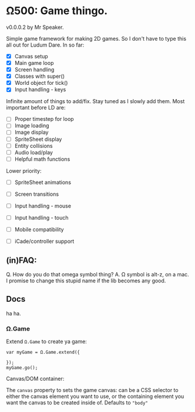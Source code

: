 # Ω500: Game thingo.

v0.0.0.2 by Mr Speaker.

Simple game framework for making 2D games. So I don't have to type this all out for Ludum Dare. In so far:

- [X] Canvas setup
- [X] Main game loop
- [X] Screen handling
- [X] Classes with super()
- [X] World object for tick()
- [X] Input handling - keys

Infinite amount of things to add/fix. Stay tuned as I slowly add them. Most important before LD are:

- [ ] Proper timestep for loop
- [ ] Image loading
- [ ] Image display
- [ ] SpriteSheet display
- [ ] Entity collisions
- [ ] Audio load/play
- [ ] Helpful math functions

Lower priority:

- [ ] SpriteSheet animations
- [ ] Screen transitions
- [ ] Input handling - mouse
- [ ] Input handling - touch
- [ ] Mobile compatibility
- [ ] iCade/controller support


## (in)FAQ:

Q. How do you do that omega symbol thing?
A. Ω symbol is alt-z, on a mac. I promise to change this stupid name if the lib becomes any good.


## Docs

ha ha.

### Ω.Game

Extend `Ω.Game` to create ya game:

    var myGame = Ω.Game.extend({

    });
    myGame.go();

Canvas/DOM container:

The `canvas` property to sets the game canvas: can be a CSS selector to either the canvas element you want to use, or the containing element you want the canvas to be created inside of. Defaults to `"body"`


